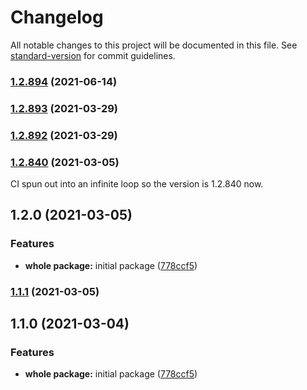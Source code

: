 # Changelog

All notable changes to this project will be documented in this file. See [standard-version](https://github.com/conventional-changelog/standard-version) for commit guidelines.

### [1.2.894](https://gitlab.com/megabyte-space/npm/prettier-config/compare/v1.2.893...v1.2.894) (2021-06-14)

### [1.2.893](https://gitlab.com/megabyte-space/npm/prettier-config/compare/v1.2.892...v1.2.893) (2021-03-29)

### [1.2.892](https://gitlab.com/megabyte-space/npm/prettier-config/compare/v1.2.891...v1.2.892) (2021-03-29)

### [1.2.840](https://gitlab.com/megabyte-space/npm/prettier-config/compare/v1.2.839...v1.2.840) (2021-03-05)

CI spun out into an infinite loop so the version is 1.2.840 now.

## 1.2.0 (2021-03-05)

### Features

- **whole package:** initial package ([778ccf5](https://gitlab.com/megabyte-space/npm/prettier-config/commit/778ccf5a24194e74e58ddd7ed8e71a683f8ae652))

### [1.1.1](https://gitlab.com/megabyte-space/npm/prettier-config/compare/v1.1.0...v1.1.1) (2021-03-05)

## 1.1.0 (2021-03-04)

### Features

- **whole package:** initial package ([778ccf5](https://gitlab.com/megabyte-space/npm/prettier-config/commit/778ccf5a24194e74e58ddd7ed8e71a683f8ae652))
